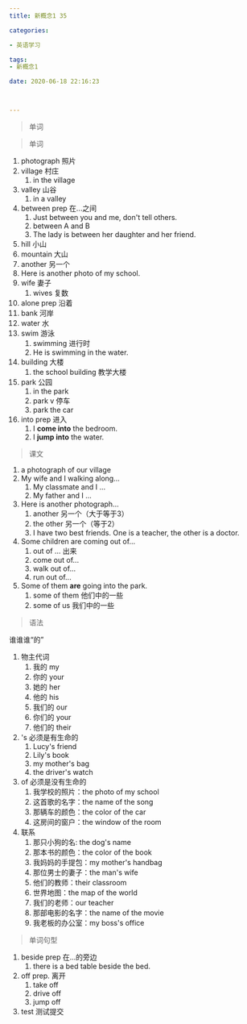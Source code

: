 ```yaml
---
title: 新概念1 35

categories: 

- 英语学习

tags: 
- 新概念1

date: 2020-06-18 22:16:23



---
```


>单词

<!-- more -->

> 单词

1. photograph 照片
2. village 村庄
   1. in the village
3. valley 山谷
   1. in a valley
4. between prep 在...之间
   1. Just between you and me, don't tell others.
   2. between A and B
   3. The lady is between her daughter and her friend.
5. hill 小山
6. mountain 大山
7. another 另一个
8. Here is another photo of my school.
9. wife 妻子
   1. wives 复数
10. alone prep  沿着
11. bank 河岸
12. water 水
13. swim 游泳
    1. swimming 进行时
    2. He is swimming in the water.
14. building 大楼
    1. the school building 教学大楼
15. park 公园
    1. in the park
    2. park  v  停车
    3. park the car
16. into prep 进入
    1. I **come into** the bedroom.
    2. I **jump into** the water.

> 课文

1. a photograph of our village
2. My wife and I walking along...
   1. My classmate and I ...
   2. My father and I ...
3. Here is another photograph...
   1. another 另一个（大于等于3）
   2. the other 另一个（等于2）
   3. I have two best friends. One is a teacher, the other is a doctor.
4. Some children are coming out of...
   1. out of ... 出来
   2. come out of...
   3. walk out of...
   4. run out of...
5. Some of them **are** going into the park.
   1. some of them 他们中的一些
   2. some of us 我们中的一些

> 语法

谁谁谁“的”

1. 物主代词
   1. 我的 my
   2. 你的 your
   3. 她的 her
   4. 他的 his
   5. 我们的 our
   6. 你们的 your
   7. 他们的 their
2. 's  必须是有生命的
   1. Lucy's friend
   2. Lily's book
   3. my mother's bag
   4. the driver's watch
3. of   必须是没有生命的
   1. 我学校的照片：the photo of my school
   2. 这首歌的名字：the name of the song
   3. 那辆车的颜色：the color of the car
   4. 这房间的窗户：the window of the room
4. 联系
   1. 那只小狗的名: the dog's name
   2. 那本书的颜色：the color of the book
   3. 我妈妈的手提包：my mother's handbag
   4. 那位男士的妻子：the man's wife
   5. 他们的教师：their classroom
   6. 世界地图：the map of the world
   7. 我们的老师：our teacher
   8. 那部电影的名字：the name of the movie
   9. 我老板的办公室：my boss's office

> 单词句型

1. beside prep 在...的旁边
   1. there is a bed table beside the bed.
2. off prep. 离开
   1. take off
   2. drive off 
   3. jump off 
3. test 测试提交